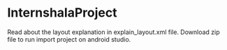 # InternshalaProject
Read about the layout explanation in explain_layout.xml file.
Download zip file to run import project on android studio.
